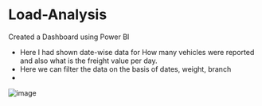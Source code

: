 # Load-Analysis
 Created a Dashboard using Power BI 
 * Here I had shown date-wise data for How many vehicles were reported and also what is the freight value per day.
 * Here we can filter the data on the basis of dates, weight, branch
 * 
 
![image](https://github.com/NidhiAgrawal2602/Load-Analysis/assets/138298087/3ecb8845-494f-4f75-a4c7-b391821d3076)
